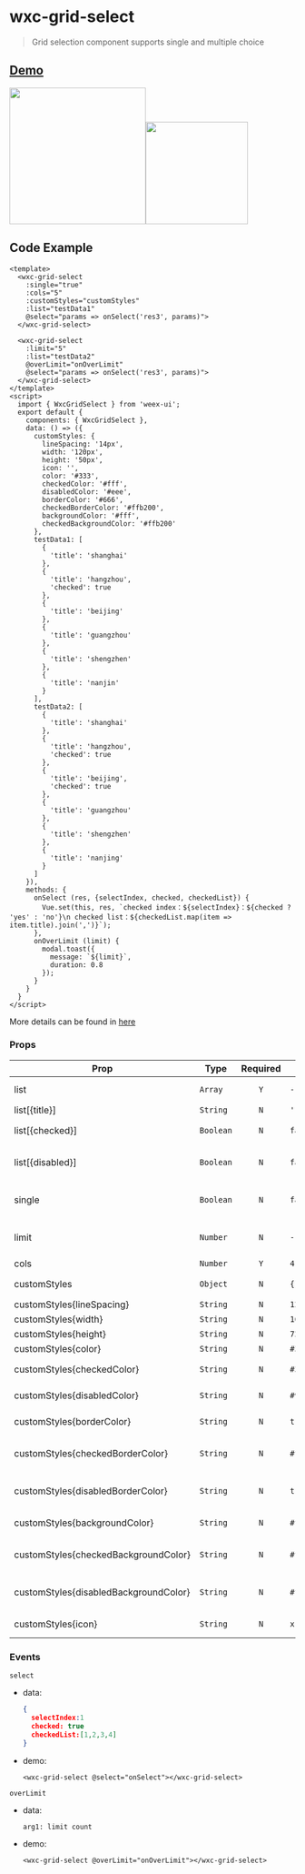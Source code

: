 # wxc-grid-select 

> Grid selection component supports single and multiple choice
  
## [Demo](https://h5.m.taobao.com/trip/wxc-grid-select/index.html?_wx_tpl=https%3A%2F%2Fh5.m.taobao.com%2Ftrip%2Fwxc-grid-select%2Fdemo%2Findex.native-min.js)

<img src="https://gw.alipayobjects.com/zos/rmsportal/KVPhzMhbGodSqBiRCEVQ.gif" width="240"><img src="https://gw.alipayobjects.com/zos/rmsportal/yJfbMufZVRJzKicHPQrn.png" width="180">

## Code Example

```vue
<template>
  <wxc-grid-select
    :single="true"
    :cols="5"
    :customStyles="customStyles"
    :list="testData1"
    @select="params => onSelect('res3', params)">
  </wxc-grid-select>
  
  <wxc-grid-select
    :limit="5"
    :list="testData2"
    @overLimit="onOverLimit"
    @select="params => onSelect('res3', params)">
  </wxc-grid-select>
</template>
<script>
  import { WxcGridSelect } from 'weex-ui';
  export default {
    components: { WxcGridSelect },
    data: () => ({
      customStyles: {
        lineSpacing: '14px',
        width: '120px',
        height: '50px',
        icon: '',
        color: '#333',
        checkedColor: '#fff',
        disabledColor: '#eee',
        borderColor: '#666',
        checkedBorderColor: '#ffb200',
        backgroundColor: '#fff',
        checkedBackgroundColor: '#ffb200'
      },
      testData1: [
        {
          'title': 'shanghai'
        },
        {
          'title': 'hangzhou',
          'checked': true
        },
        {
          'title': 'beijing'
        },
        {
          'title': 'guangzhou'
        },
        {
          'title': 'shengzhen'
        },
        {
          'title': 'nanjin'
        }
      ],
      testData2: [
        {
          'title': 'shanghai'
        },
        {
          'title': 'hangzhou',
          'checked': true
        },
        {
          'title': 'beijing',
          'checked': true
        },
        {
          'title': 'guangzhou'
        },
        {
          'title': 'shengzhen'
        },
        {
          'title': 'nanjing'
        }
      ]
    }),
    methods: {
      onSelect (res, {selectIndex, checked, checkedList}) {
        Vue.set(this, res, `checked index：${selectIndex}：${checked ? 'yes' : 'no'}\n checked list：${checkedList.map(item => item.title).join(',')}`);
      },
      onOverLimit (limit) {
        modal.toast({
          message: `${limit}`,
          duration: 0.8
        });
      }
    }
  }
</script>
```
More details can be found in [here](https://github.com/alibaba/weex-ui/blob/master/example/grid-select/index.vue)

### Props

| Prop | Type | Required | Default | Description |
|-----|------|:-----:|--------|--------|
| list | `Array` | `Y`| `-` | config data list |
| list[{title}]| `String` | `N`|`''` | title |
| list[{checked}]| `Boolean` |`N`| `false` |  whether is checked |
| list[{disabled}]| `Boolean` |`N`| `false` | whether is been disabled |
| single | `Boolean` |`N`| `false` | whether is single choice |
| limit | `Number` | `N`|  `-` | maximum number of choices |
| cols | `Number` | `Y`| `4` | cols |
| customStyles | `Object` |`N`| `{}` | custom styles |
| customStyles{lineSpacing} | `String` | `N`|`12px` | lineSpacing |
| customStyles{width} | `String` |`N`| `166px` | item width |
| customStyles{height} | `String` |`N`| `72px` | item height |
| customStyles{color} | `String` |`N`| `#3d3d3d` | text color |
| customStyles{checkedColor} | `String` |`N`| `#3d3d3d` | checked text color |
| customStyles{disabledColor} | `String` |`N`| `#9b9b9b` | disabled text Color |
| customStyles{borderColor} | `String` |`N`| `transparent` | border color |
| customStyles{checkedBorderColor} |`String` |`N`|  `#ffb200` | checked border color |
| customStyles{disabledBorderColor} | `String` | `N`|`transparent` | disabled border color |
| customStyles{backgroundColor} | `String` | `N`|`#f6f6f6` | background color |
| customStyles{checkedBackgroundColor} | `String` |`N`| `#fff` | checked background color |
| customStyles{disabledBackgroundColor} | `String` | `N`|`#f6f6f6` | disabled background color |
| customStyles{icon} | `String` | `N`| `x` | icon when checked |


### Events
`select`
- data: 
    ```json
    {
      selectIndex:1
      checked: true
      checkedList:[1,2,3,4]
    }
    ```
- demo:
    ```vue
    <wxc-grid-select @select="onSelect"></wxc-grid-select>
    ```
  
`overLimit`
- data: 
    ```
    arg1: limit count
    ```
- demo:
    ```
    <wxc-grid-select @overLimit="onOverLimit"></wxc-grid-select>
    ```
